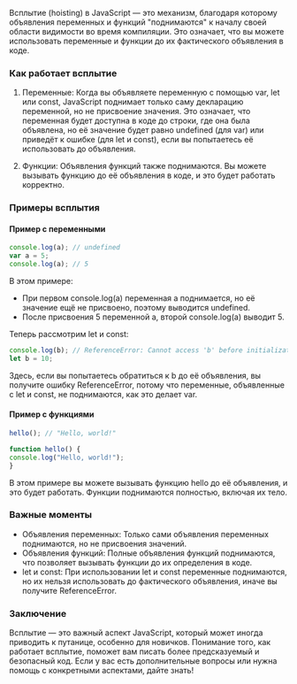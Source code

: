 Всплытие (hoisting) в JavaScript — это механизм, благодаря которому объявления переменных и функций "поднимаются" к началу своей области видимости во время компиляции. Это означает, что вы можете использовать переменные и функции до их фактического объявления в коде.

### Как работает всплытие

1. Переменные: Когда вы объявляете переменную с помощью var, let или const, JavaScript поднимает только саму декларацию переменной, но не присвоение значения. Это означает, что переменная будет доступна в коде до строки, где она была объявлена, но её значение будет равно undefined (для var) или приведёт к ошибке (для let и const), если вы попытаетесь её использовать до объявления.

2. Функции: Объявления функций также поднимаются. Вы можете вызывать функцию до её объявления в коде, и это будет работать корректно.

### Примеры всплытия

#### Пример с переменными

```js
console.log(a); // undefined
var a = 5;
console.log(a); // 5
```


В этом примере:
- При первом console.log(a) переменная a поднимается, но её значение ещё не присвоено, поэтому выводится undefined.
- После присвоения 5 переменной a, второй console.log(a) выводит 5.

Теперь рассмотрим let и const:
```js
console.log(b); // ReferenceError: Cannot access 'b' before initialization
let b = 10;
```


Здесь, если вы попытаетесь обратиться к b до её объявления, вы получите ошибку ReferenceError, потому что переменные, объявленные с let и const, не поднимаются, как это делает var.

#### Пример с функциями

```js
hello(); // "Hello, world!"

function hello() {
console.log("Hello, world!");
}
```

В этом примере вы можете вызывать функцию hello до её объявления, и это будет работать. Функции поднимаются полностью, включая их тело.

### Важные моменты

- Объявления переменных: Только сами объявления переменных поднимаются, но не присвоения значений.
- Объявления функций: Полные объявления функций поднимаются, что позволяет вызывать функции до их определения в коде.
- let и const: При использовании let и const переменные поднимаются, но их нельзя использовать до фактического объявления, иначе вы получите ReferenceError.

### Заключение

Всплытие — это важный аспект JavaScript, который может иногда приводить к путанице, особенно для новичков. Понимание того, как работает всплытие, поможет вам писать более предсказуемый и безопасный код. Если у вас есть дополнительные вопросы или нужна помощь с конкретными аспектами, дайте знать!